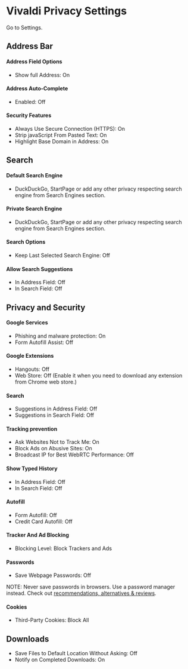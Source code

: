 # Vivaldi Privacy Settings

Go to Settings.



## Address Bar

#### Address Field Options
- Show full Address: On

#### Address Auto-Complete
- Enabled: Off

#### Security Features
- Always Use Secure Connection (HTTPS): On
- Strip javaScript From Pasted Text: On
- Highlight Base Domain in Address: On



## Search

#### Default Search Engine
- DuckDuckGo, StartPage or add any other privacy respecting search engine from Search Engines section.

#### Private Search Engine
- DuckDuckGo, StartPage or add any other privacy respecting search engine from Search Engines section.

#### Search Options
- Keep Last Selected Search Engine: Off

#### Allow Search Suggestions
- In Address Field: Off
- In Search Field: Off



## Privacy and Security

#### Google Services
- Phishing and malware protection: On
- Form Autofill Assist: Off

#### Google Extensions
- Hangouts: Off
- Web Store: Off (Enable it when you need to download any extension from Chrome web store.)

#### Search
- Suggestions in Address Field: Off
- Suggestions in Search Field: Off

#### Tracking prevention
- Ask Websites Not to Track Me: On
- Block Ads on Abusive Sites: On
- Broadcast IP for Best WebRTC Performance: Off

#### Show Typed History
- In Address Field: Off
- In Search Field: Off

#### Autofill
- Form Autofill: Off
- Credit Card Autofill: Off

#### Tracker And Ad Blocking
- Blocking Level: Block Trackers and Ads

#### Passwords
- Save Webpage Passwords: Off

NOTE: Never save passwords in browsers. Use a password manager instead. Check out [recommendations, alternatives & reviews](https://github.com/the-weird-aquarian/privacy-settings#recommendations-alternatives--reviews).

#### Cookies
- Third-Party Cookies: Block All



## Downloads
- Save Files to Default Location Without Asking: Off
- Notify on Completed Downloads: On
